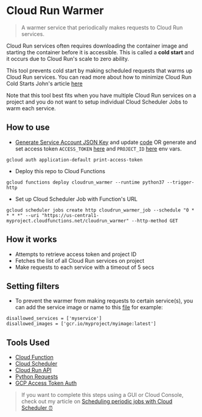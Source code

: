 # Cloud Run Warmer
> A warmer service that periodically makes requests to Cloud Run services.

Cloud Run services often requires downloading the container image and starting the container before it is accessible. This is called a **cold start** and it occurs due to Cloud Run's scale to zero ability.

This tool prevents cold start by making scheduled requests that warms up Cloud Run services.
You can read more about how to minimize Cloud Run Cold Starts John's article [here](https://www.jhanley.com/google-cloud-run-minimizing-cold-starts/)

Note that this tool best fits when you have multiple Cloud Run services on a project and you do not want to setup individual Cloud Scheduler Jobs to warm each service.

## How to use
- [Generate Service Account JSON Key](https://cloud.google.com/iam/docs/creating-managing-service-account-keys) and update [code](auth.py#L72) OR generate and set access token `ACCESS_TOKEN` [here](main.py#L8) and `PROJECT_ID` [here](main.py#L11) env vars.

`gcloud auth application-default print-access-token`

- Deploy this repo to Cloud Functions

`gcloud functions deploy cloudrun_warmer --runtime python37 --trigger-http`

- Set up Cloud Scheduler Job with Function's URL
``` 
gcloud scheduler jobs create http cloudrun_warmer_job --schedule "0 * * * *" --uri "https://us-central1-myproject.cloudfunctions.net/cloudrun_warmer" --http-method GET
```

## How it works
- Attempts to retrieve access token and project ID
- Fetches the list of all Cloud Run services on project
- Make requests to each service with a timeout of 5 secs

## Setting filters
- To prevent the warmer from making requests to certain service(s), you can add the service image or name to this [file](filters.py) for example:
```
disallowed_services = ['myservice']
disallowed_images = ['gcr.io/myproject/myimage:latest']
```

## Tools Used
- [Cloud Function](https://cloud.google.com/functions)
- [Cloud Scheduler](https://cloud.google.com/scheduler)
- [Cloud Run API](https://cloud.google.com/run/docs/reference/rest/)
- [Python Requests](https://github.com/psf/requests)
- [GCP Access Token Auth](https://gist.github.com/Timtech4u/f38d53671ccbaf802820b2e1f0e3f6c8)

> If you want to complete this steps using a GUI or Cloud Console, check out my article on [Scheduling periodic jobs with Cloud Scheduler ⏰](https://fullstackgcp.com/scheduling-periodic-jobs-with-cloud-scheduler-alarm-clock-ck35lo6g3002eb6s13btat0n3)
